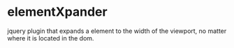 elementXpander
==============

jquery plugin that expands a element to the width of the viewport, no matter where it is located in the dom.
